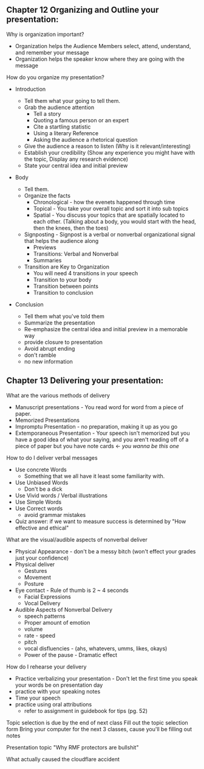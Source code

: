 ## Chapter 12 Organizing and Outline your presentation:
Why is organization important?
* Organization helps the Audience Members select, attend, understand, and remember your message
* Organization helps the speaker know where they are going with the message

How do you organize my presentation?
* Introduction
    * Tell them what your going to tell them.
    * Grab the audience attention
        * Tell a story
        * Quoting a famous person or an expert
        * Cite a startling statistic
        * Using a literary Reference
        * Asking the audience a rhetorical question
    * Give the audience a reason to listen (Why is it relevant/interesting)
    * Establish your credibility (Show any experience you might have with the topic, Display any research evidence)
    * State your central idea and initial preview
* Body 
    * Tell them.
    * Organize the facts
        * Chronological - how the evenets happened through time
        * Topical - You take your overall topic and sort it into sub topics
        * Spatial - You discuss your topics that are spatially located to each other. (Talking about a body, you would start with the head, then the knees, then the toes)
    * Signposting - Signpost is a verbal or nonverbal organizational signal that helps the audience along
        * Previews
        * Transitions: Verbal and Nonverbal
        * Summaries
    *  Transition are Key to Organization
        * You will need 4 transitions in your speech
        * Transition to your body
        * Transition between points
        * Transition to conclusion
    
* Conclusion 
    * Tell them what you've told them
    * Summarize the presentation
    * Re-emphasize the central idea and initial preview in a memorable way
    * provide closure to presentation
    * Avoid abrupt ending
    * don't ramble
    * no new information



## Chapter 13 Delivering your presentation:
What are the various methods of delivery
* Manuscript presentations - You read word for word from a piece of paper.
* Memorized Presentations
* Impromptu Presentation - no preparation, making it up as you go
* Extemporaneous Presentation - Your speech isn't memorized but you have a good idea of what your saying, and you aren't reading off of a piece of paper but you have note cards <- *you wanna be this one*

How to do I deliver verbal messages
* Use concrete Words
    * Something that we all have it least some familiarity with.
* Use Unbiased Words
    * Don't be a dick
* Use Vivid words / Verbal illustrations
* Use Simple Words
* Use Correct words
    * avoid grammar mistakes
* Quiz answer: if we want to measure success is determined by "How effective and ethical"

What are the visual/audible aspects of nonverbal deliver
* Physical Appearance - don't be a messy bitch (won't effect your grades just your confidence)
* Physical deliver
    * Gestures
    * Movement
    * Posture
* Eye contact - Rule of thumb is 2 ~ 4 seconds
    * Facial Expressions
    * Vocal Delivery
* Audible Aspects of Nonverbal Delivery
    * speech patterns
    * Proper amount of emotion
    * volume
    * rate - speed
    * pitch
    * vocal disfluencies - (ahs, whatevers, umms, likes, okays)
    * Power of the pause - Dramatic effect


How do I rehearse your delivery
* Practice verbalizing your presentation - Don't let the first time you speak your words be on presentation day
* practice with your speaking notes
* Time your speech 
* practice using oral attributions
    * refer to assignment in guidebook for tips (pg. 52)

Topic selection is due by the end of next class
Fill out the topic selection form
Bring your computer for the next 3 classes, cause you'll be filling out notes

Presentation topic "Why RMF protectors are bullshit"

What actually caused the cloudflare accident